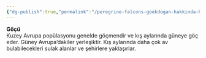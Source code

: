 ```yaml
---
{"dg-publish":true,"permalink":"/peregrine-falcons-goekdogan-hakkinda-hersey/peregrine-falcons-psikoloji-ve-oezellikleri/16-goecue/"}
---
```


**Göçü**  
Kuzey Avrupa popülasyonu genelde göçmendir ve kış aylarında güneye göç eder. Güney Avrupa’dakiler yerleşiktir. Kış aylarında daha çok av bulabilecekleri sulak alanlar ve şehirlere yaklaşırlar.